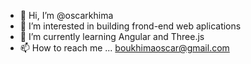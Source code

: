 - 👋 Hi, I’m @oscarkhima
- 👀 I’m interested in building frond-end web aplications 
- 🌱 I’m currently learning Angular and Three.js 
- 📫 How to reach me ... boukhimaoscar@gmail.com

<!---
oscarkhima/oscarkhima is a ✨ special ✨ repository because its `README.md` (this file) appears on your GitHub profile.
You can click the Preview link to take a look at your changes.
--->
